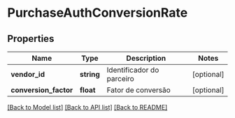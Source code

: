 # PurchaseAuthConversionRate

## Properties
Name | Type | Description | Notes
------------ | ------------- | ------------- | -------------
**vendor_id** | **string** | Identificador do parceiro | [optional] 
**conversion_factor** | **float** | Fator de conversão | [optional] 

[[Back to Model list]](../README.md#documentation-for-models) [[Back to API list]](../README.md#documentation-for-api-endpoints) [[Back to README]](../README.md)


